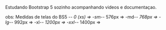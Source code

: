 Estudando Bootstrap 5 sozinho acompanhando videos e documentaçao.













obs: Medidas de telas do BS5 
-_- 0 (xs) =>
-sm-_- 576px =>
-md-_- 768px =>
-lg-_- 992px =>
-xl-_- 1200px =>
-xxl-_- 1400px =>
